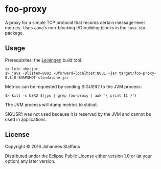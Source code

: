 # foo-proxy

A proxy for a simple TCP protocol that records certain message-level metrics.
Uses Java's non-blocking I/O building blocks in the `java.nio` package.

## Usage

Prerequisites: the [Leiningen][lein] build tool.

```
$> lein uberjar
$> java -Dlisten=8002 -Dforward=localhost:8001 -jar target/foo-proxy-0.1.0-SNAPSHOT-standalone.jar
```

Metrics can be requested by sending SIGUSR2 to the JVM process:

```
$> kill -s USR2 $(jps | grep foo-proxy | awk '{ print $1 }')
```
The JVM process will dump metrics to stdout.

SIGUSR1 was not used because it is reserved by the JVM and cannot be used in applications.

## License

Copyright © 2016 Johannes Staffans

Distributed under the Eclipse Public License either version 1.0 or (at
your option) any later version.

[lein]: http://leiningen.org/
